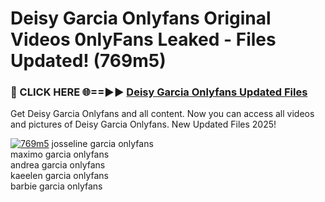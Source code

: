 # Deisy Garcia Onlyfans Original Videos 0nlyFans Leaked - Files Updated! (769m5)

<h3>🔴 CLICK HERE 🌐==►► <a href="https://tinyurl.com/2wckxsce" rel="nofollow">Deisy Garcia Onlyfans Updated Files</a></h3>

Get Deisy Garcia Onlyfans and all content. Now you can access all videos and pictures of Deisy Garcia Onlyfans. New Updated Files 2025!

[![769m5](https://i.imgur.com/AFduVYN.gif)](https://tinyurl.com/2wckxsce)
josseline garcia onlyfans<br>
maximo garcia onlyfans<br>
andrea garcia onlyfans<br>
kaeelen garcia onlyfans<br>
barbie garcia onlyfans